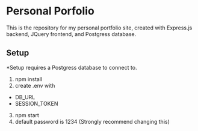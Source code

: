 <h1> Personal Porfolio </h1>

<p>
    This is the repository for my personal portfolio site, created with Express.js backend, JQuery frontend, and Postgress database.
</p>

<h2> Setup </h2>
</p>
    *Setup requires a Postgress database to connect to.
</p>

1. npm install
2. create .env with
  * DB_URL
  * SESSION_TOKEN
3. npm start
4. default password is 1234 (Strongly recommend changing this)
